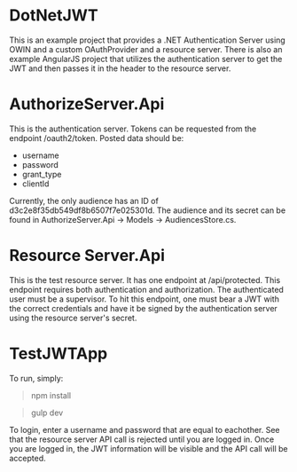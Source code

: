 # DotNetJWT
This is an example project that provides a .NET Authentication Server using OWIN and a custom OAuthProvider and a resource server.  There is also an example AngularJS project that utilizes the authentication server to get the JWT and then passes it in the header to the resource server.

# AuthorizeServer.Api
This is the authentication server.  Tokens can be requested from the endpoint /oauth2/token.  Posted data should be:

* username
* password
* grant_type
* clientId

Currently, the only audience has an ID of d3c2e8f35db549df8b6507f7e025301d.  The audience and its secret can be found in AuthorizeServer.Api -> Models -> AudiencesStore.cs.

# Resource Server.Api
This is the test resource server.  It has one endpoint at /api/protected.  This endpoint requires both authentication and authorization.  The authenticated user must be a supervisor.  To hit this endpoint, one must bear a JWT with the correct credentials and have it be signed by the authentication server using the resource server's secret.  

# TestJWTApp
To run, simply:
> npm install

> gulp dev

To login, enter a username and password that are equal to eachother.  See that the resource server API call is rejected until you are logged in.  Once you are logged in, the JWT information will be visible and the API call will be accepted. 



